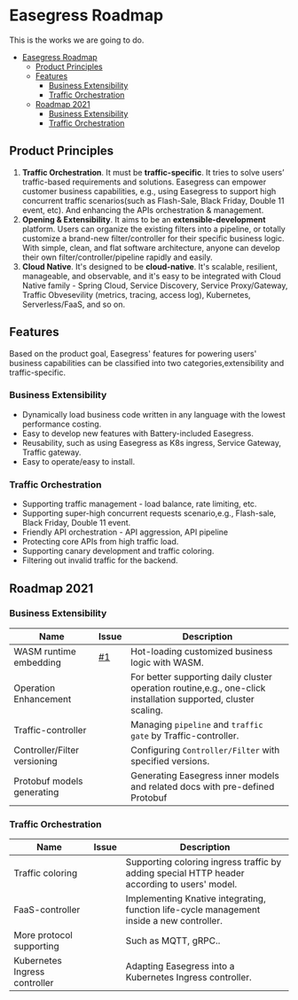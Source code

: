# Easegress Roadmap
This is the works we are going to do.
- [Easegress Roadmap](#easegress-roadmap)
  - [Product Principles](#product-principles)
  - [Features](#features)
    - [Business Extensibility](#business-extensibility)
    - [Traffic Orchestration](#traffic-orchestration)
  - [Roadmap 2021](#roadmap-2021)
    - [Business Extensibility](#business-extensibility-1)
    - [Traffic Orchestration](#traffic-orchestration-1)

## Product Principles
1. **Traffic Orchestration**. It must be **traffic-specific**. It tries to solve users’ traffic-based requirements and solutions. Easegress can empower customer business capabilities, e.g., using Easegress to support high concurrent traffic scenarios(such as Flash-Sale, Black Friday, Double 11 event, etc).  And enhancing the APIs orchestration & management.
2. **Opening & Extensibility**.  It aims to be an **extensible-development** platform. Users can organize the existing filters into a pipeline, or totally customize a brand-new filter/controller for their specific business logic. With simple, clean, and flat software architecture, anyone can develop their own filter/controller/pipeline rapidly and easily. 
3. **Cloud Native**. It's designed to be **cloud-native**. It's scalable, resilient, manageable, and observable, and it's easy to be integrated with Cloud Native family - Spring Cloud, Service Discovery, Service Proxy/Gateway, Traffic Obvesevility (metrics, tracing, access log), Kubernetes, Serverless/FaaS, and so on.

## Features
Based on the product goal, Easegress' features for powering users' business capabilities can be classified into two categories,extensibility and traffic-specific.
### Business Extensibility
* Dynamically load business code written in any language with the lowest performance costing.
* Easy to develop new features with Battery-included Easegress.
* Reusability, such as using Easegress as K8s ingress, Service Gateway, Traffic gateway.
* Easy to operate/easy to install.

### Traffic Orchestration 
* Supporting traffic management -  load balance, rate limiting, etc. 
* Supporting super-high concurrent requests scenario,e.g., Flash-sale, Black Friday, Double 11 event.
* Friendly API orchestration - API aggression, API pipeline 
* Protecting core APIs from high traffic load.
* Supporting canary development and traffic coloring.
* Filtering out invalid traffic for the backend.


## Roadmap 2021
### Business Extensibility

| Name                         | Issue                                                | Description                                                                                                    |
| ---------------------------- | ---------------------------------------------------- | -------------------------------------------------------------------------------------------------------------- |
| WASM runtime embedding       | [#1](https://github.com/megaease/easegress/issues/1) | Hot-loading customized business logic with WASM.                                                               |
| Operation Enhancement        |                                                      | For better supporting daily cluster operation routine,e.g., one-click installation supported, cluster scaling. |
| Traffic-controller           |                                                      | Managing `pipeline` and `traffic gate` by Traffic-controller.                                                  |
| Controller/Filter versioning |                                                      | Configuring  `Controller/Filter` with specified versions.                                                      |
| Protobuf models generating   |                                                      | Generating Easegress inner models and related docs with pre-defined Protobuf                                   |



###  Traffic Orchestration 

| Name                          | Issue | Description                                                                                  |
| ----------------------------- | ----- | -------------------------------------------------------------------------------------------- |
| Traffic coloring              |       | Supporting coloring ingress traffic by adding special HTTP header according to users' model. |
| FaaS-controller               |       | Implementing Knative integrating, function life-cycle management inside a new controller.    |
| More protocol supporting      |       | Such as MQTT, gRPC..                                                                         |
| Kubernetes Ingress controller |       | Adapting Easegress into a Kubernetes Ingress controller.                                     |
